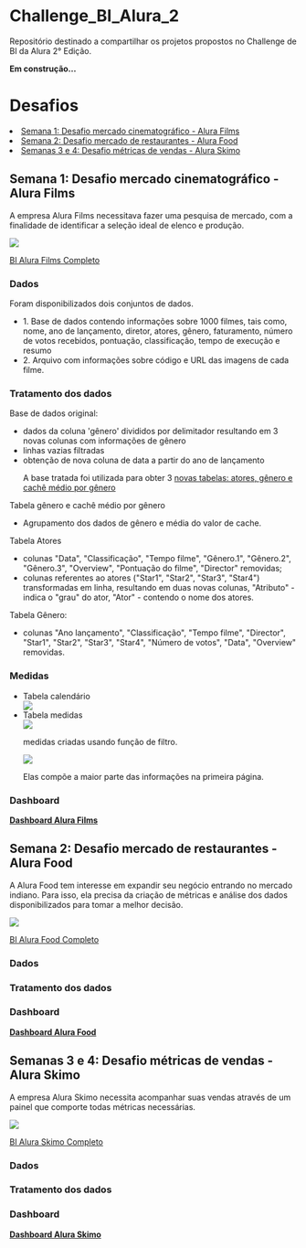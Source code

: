 # Challenge_BI_Alura_2
Repositório destinado a compartilhar os projetos propostos no Challenge de BI da Alura 2° Edição. 

<p><b>Em construção...</b></p>

<h1>Desafios</h1>

  <li><a href="#week01"> Semana 1: Desafio mercado cinematográfico - Alura Films</a></li>
  <li><a href="#week02"> Semana 2: Desafio mercado de restaurantes - Alura Food</a></li>
  <li><a href="#week03"> Semanas 3 e 4: Desafio métricas de vendas - Alura Skimo </a></li>
  
 <!--Título da semana 1 -->
 <h2><a id="week01"</a>Semana 1: Desafio mercado cinematográfico - Alura Films</h2>
  <p>A empresa Alura Films necessitava fazer uma pesquisa de mercado, com a finalidade de identificar a seleção ideal de elenco e produção.</p>
  <img src="https://user-images.githubusercontent.com/73675930/158726637-255891f1-b4f8-4d06-8470-296e8d4f3808.png"/>
  <p><a href="https://github.com/CarolineOlive/Challenge_BI_Alura_2/blob/main/Semana%201/BI_alura_films.pdf">BI Alura Films Completo</a></strong></p>

  <h3><strong>Dados</strong></h3>
    <p>Foram disponibilizados dois conjuntos de dados.</p>
    <ul>
      <li> 1. Base de dados contendo informações sobre 1000 filmes, tais como, nome, ano de lançamento, diretor, atores, gênero, faturamento, número de votos recebidos, pontuação, classificação, tempo de execução e resumo
      <li> 2. Arquivo com informações sobre código e URL das imagens de cada filme.
    </ul>
    
  <h3><strong>Tratamento dos dados</strong></h3>
    <p>Base de dados original:</p>
    <ul>
      <li> dados da coluna 'gênero' divididos por delimitador resultando em 3 novas colunas com informações de gênero
      <li> linhas vazias filtradas
      <li> obtenção de nova coluna de data a partir do ano de lançamento
      <p>A base tratada foi utilizada para obter 3 <u>novas tabelas: atores, gênero e cachê médio por gênero</u></p>
    </ul>
      <p>Tabela gênero e cachê médio por gênero<p>
      <ul>
        <li>Agrupamento dos dados de gênero e média do valor de cache.
      </ul>
      <p>Tabela Atores</p>
      <ul>
        <li>colunas "Data", "Classificação", "Tempo filme", "Gênero.1", "Gênero.2", "Gênero.3", "Overview", "Pontuação do filme", "Director" removidas;
        <li>colunas referentes ao atores ("Star1", "Star2", "Star3", "Star4") transformadas em linha, resultando em duas novas colunas, "Atributo" - indica o "grau" do ator, "Ator" - contendo o nome dos atores.
      </ul>
      <p>Tabela Gênero:</P>
      <ul>
        <li> colunas "Ano lançamento", "Classificação", "Tempo filme", "Director", "Star1", "Star2", "Star3", "Star4", "Número de votos", "Data", "Overview" removidas.
      </ul>
   
   <h3><strong>Medidas</strong></h3>
    <ul>
  <li>Tabela calendário</li>
      <img src="https://user-images.githubusercontent.com/73675930/158724068-c4d8c86d-55a2-44ab-baa9-f66effb06dd3.png"/>
  <li>Tabela medidas</li>
    <img src="https://user-images.githubusercontent.com/73675930/158726296-2d354455-fc5a-433e-a346-eac7a6202ee1.png"/>
    <p>medidas criadas usando função de filtro.</p>
      <img src="https://user-images.githubusercontent.com/73675930/158726131-8859a72e-c3f4-478a-a7f3-a2e0975a4566.png"/>
    <p>Elas compõe a maior parte das informações na primeira página.</p>
  </ul>

  <h3><strong>Dashboard</strong></h3>
  <p><strong><a href="https://app.powerbi.com/view?r=eyJrIjoiZjkzNzk1NjktMWU3ZC00ZmFhLTlhYjQtYmIxYWI2ZTU1NDUxIiwidCI6ImMzZjM2NDZlLWRmY2ItNDlhNS04ZGUxLTc1ODA1Mjg4NTc1YyJ9&pageName=ReportSection847043c918bf1680df0d">Dashboard Alura Films</a></strong></p>
  
 <!--Título da semana 2 -->
 <h2><a id="week02"</a>Semana 2: Desafio mercado de restaurantes - Alura Food</h2>
 <p>A Alura Food tem interesse em expandir seu negócio entrando no mercado indiano. Para isso, ela precisa da criação de métricas e análise dos dados disponibilizados para tomar a melhor decisão.</p>
 <img src="https://user-images.githubusercontent.com/73675930/158727403-3134a691-44d8-4def-b397-c714479bc500.png"/>
  <p><a href="https://github.com/CarolineOlive/Challenge_BI_Alura_2/blob/main/Semana%202/Alura_food.pdf">BI Alura Food Completo</a></strong></p>
 
  <h3><strong>Dados</strong></h3>
    
  <h3><strong>Tratamento dos dados</strong></h3>
  
  <h3><strong>Dashboard</strong></h3>
 <p><strong><a href="https://app.powerbi.com/view?r=eyJrIjoiNzE2YWIyNmUtOTQ1Ny00YmNiLThiNTEtNDFjYzNmMDM4ZWU2IiwidCI6ImMzZjM2NDZlLWRmY2ItNDlhNS04ZGUxLTc1ODA1Mjg4NTc1YyJ9">Dashboard Alura Food</a></strong></p>
 
  <!--Título da semana 3 e 4-->
 <h2><a id="week03"</a>Semanas 3 e 4: Desafio métricas de vendas - Alura Skimo</h2>
  <p>A empresa Alura Skimo necessita acompanhar suas vendas através de um painel que comporte todas métricas necessárias.</p>
  <img src="https://user-images.githubusercontent.com/73675930/158727768-b4a6047e-9d2a-46f6-a69a-37122924b259.png"/>
  <p><a href= >BI Alura Skimo Completo</a></strong></p>
  <h3><strong>Dados</strong></h3>
    
    
  <h3><strong>Tratamento dos dados</strong></h3>
  
  <h3><strong>Dashboard</strong></h3>
  <p><strong><a href="https://app.powerbi.com/view?r=eyJrIjoiM2YzZTQwYzItMjdjYS00ZjkwLTlhYWMtMjY4YmU3ZDEyODQ2IiwidCI6ImMzZjM2NDZlLWRmY2ItNDlhNS04ZGUxLTc1ODA1Mjg4NTc1YyJ9">Dashboard Alura Skimo</a></strong></p>

